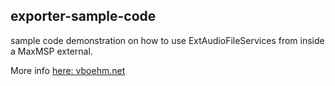 ## exporter-sample-code
sample code demonstration on how to use ExtAudioFileServices from inside a MaxMSP external. 

More info [here: vboehm.net](http://vboehm.net/2017/01/core-audio-a-quick-example-using-extended-audio-file-services/)
